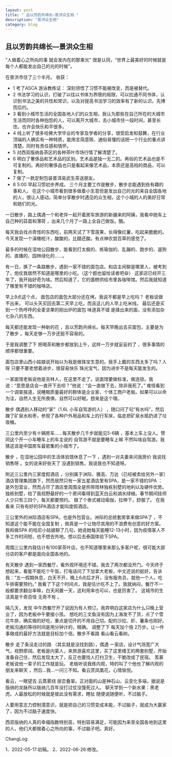 ```yaml
---
layout: post
title: " 且以芳韵共绵长—景洪众生相 "
description: "景洪众生相"
category: blog
---
```


## 且以芳韵共绵长—景洪众生相

“人做着心之所向的事 就会发内在的那束光”  很是认同，“世界上最美好的时候就是每个人都能发出自己的光的时候”。

在景洪市住了三个半月。
收获：
- 1 考了ASCA 游泳教练证： 深刻领悟了习惯不能被改变，而是被替代。
- 2 书法学习的认识，打破了以往以书体为界限的局限，可以拉通不同书体，认识到书法之美的共性和常识，以及对提高书法学习的效率有了新的认识。先博而后约。
- 3 看到小城市生活的全国各地人们的众生相，我认为那些在自己所在的大城市生活而同时各种抱怨的人，可以离开大城市，去小城市住一段时间，甚至长住。也许会快乐和平很多。
- 4 线上听了很多哈佛大学毕业的专家及学者的分享，很受启发和鼓舞，在行业顶端的人确实有一种特质，能用言简意赅、通俗易懂的话把一个行业的重点讲清楚。同时有责任感和情怀。
- 5 对西双版纳各茶区的各种茶叶市场行情了解清楚了。
- 6 明白了奢侈品和艺术品的区别。艺术品是独一无二的。再俗的艺术品也是不可复制的。再好的奢侈品也只是看起来像艺术品，本质还是高档的商品，可以复制。
- 7 做了一款定制包装普洱易武生茶送朋友。
- 8 5:00 早起习惯初步养成。
​
三个月主要工作是散步，散步总能遇到些有趣的事和人。
在这个小城市看到很多做着小生意但是发出自己的光的来自全国各地的人，很让人感动。简单分享散步时遇见的众生相，这个小城的人的美好日常和她们的光。

一日散步，路上偶遇一个和老伴一起开着房车旅游的新疆来的阿姨，我看中她车上自己种的蒜苗和薄荷 ，出来几个月了一路上全自己做饭。酷。

每天我会找点奇怪的东西吃，前两天试了下雪莲果，长得像红薯，吃起来脆脆的。今天发现一个滇橄榄汁，酸酸的，比醋还酸。有点神农尝百草的感觉了。

最多的时候在湿地公园散步，能看到打太极的、练瑜伽的、乱蹦的、跑步的、遛狗的、直播的、园林绿化的……。

有一日，换了一条路散步，遇到一家不错的面包店。和店主闲聊是哪里人，被考到了，炮仗我居然不知道是哪里的小吃。（这个题也留给读者吧😄）
这家店已经开三年了，我开始好奇为啥。然后知道了，它的蛋糕供给市里各咖啡馆。然后我就知道了哪里有不错的咖啡店。

早上9点这个点， 面包店的面包大部分还在烤。我说不都是早上吃吗？
老板说做不出来， 可以头天买回去第二天早上吃，而且这儿的人早上吃米线。
最后还是买到一个热呼呼的全麦坚果的刚出炉的面包 味道真不错 是揉出来的面，没有添加杂七杂八的东西。

每天都还能发现一种新的花 ，且以芳韵共绵长。每天早晚出去买面包，主要是为了散步 。每天走够一万步还挺不容易的。

于是我调整了下 把喝茶和散步都放到上午，这样一万步就妥妥的了 ，很多事情的顺序都很重要。

面包店里山西小姑娘说开始以为我是做珠宝生意的。我手上戴的东西太多了吗？人呀 只要不要老想着进步，很容易快乐 珠光宝气，因为进步不是每天能发生的。

一家面馆老板说他是吉林人，在这里不走了。说面馆要做标准，做连锁。我说：“意思是店会一直开下去呗？”他说：“会一直做下去，除非我死了。”
难怪看到一个调查报道，说睡眠质量最好的群体是企业家、个体工商户老板。如果可以以命为注，自然人生无所畏惧，自然可以好眠。想来是这个理。

散步 偶遇别人移动的“家”（1.6L 小车自驾游的人） ，随口问了句“有水吗”，然后蹭了矿泉水和枣，参观了各种户外用品和车上的行军床，临走把矿泉水瓶扔进了垃圾桶。

三公里内至少有十辆房车……每天散步几千步就能见5-6辆 ，基本上车上没人。赞同这个开一小车睡车上的车主说的 自驾游不就是要睡车上嘛 不然叫啥自驾游。我猜这该是中国房车最密集的小城市了。

散步 ，在湿地公园中的生活体验馆休息了一下 ，遇到一对夫妻来问我房价 我说找销售呀 。女的说来好些天了 没遇到销售。我说我也不知道呀。

附近三公里内三家度假酒店 ，分别属于洲际、雅高、万达（已经被卖给另外一家）酒店管理集团旗下，然而居然只有一家五星酒店里有SPA，是一家不错的SPA ：是外包营业，然而占尽了酒店里周围全是热带雨林独栋别墅的地利以及硬件优势。独栋别墅，给了我视野最好的一个房间看得到蓝天白云和湖水绿植。春节期间技师人少只有三四个，每天都要预约。
做了个泰式被动瑜伽，拉伸下，舒服了。
在我看来 只有有好的SPA酒店才能叫度假酒店。

三公里外的洲际酒店有SPA，也是外包营业。洲际的总统套房拿来做SPA了 ，不知道这个能不能在全国复制 ，倒真是一个让物尽其用的不浪费有创意的好方案。
我和做SPA 的哈尼小姑娘聊了几句，她说她每天能睡12-13小时，因为疫情客人不多工作时间短，也不想去外地。想以后去泰国体验下SPA。

周围三公里内我估计有100家茶叶店，也不知道哪里来那么多客户呢，很可能大部分店的客户都是面向全国各地的。

有天散步 遇到一家西餐厅，看外观环境还不错。我去了两次都没开门。今天终于想起来，看能不能吃个午饭，打电话问了下加拿大老板，中文还说的挺好，告诉我：“五一假期休息，白天不开，晚上6点后才开，没有服务员，就他一个人，吃牛排需要预约。” 我看了下这个时间点，我是估计吃不上了。我就纳闷，餐厅不一般都要求翻台率嘛，白天闲置一天，这利用率也可以，也是厉害了。
这城市的生活真是千奇百怪 无奇不有 。

隔几天，发现 中午西餐厅开了说因为有人预订。我弄明白这家店为什么只晚上营业了，因为老板中午要接小孩。
想吃的三文鱼没有因为上海发不了货，点了个雪花牛排，确实做的好吃，重点是切开的不用自己切。配的沙拉、虾、薯条也刚好。老板沟通的等待时间是用分钟计的，精确。
调整了下 每天加个倍 2万步。让一件事做成的最好方法就是目标加个倍。散步不看路 看山看云看树。

散步 走了条没走过的路 （其实就是没找到路），偶遇 一家店，设计气场宽广大气，视野廖阔。老板是内蒙人，来旅游喜欢这里，买了这里楼王的两套别墅，开始准备自己住，然后发现太大了，反正也要找人打扫卫生，干脆改成了民宿。
羡慕老板说他一辈子的工作就是玩。
老板听说我练内观，特的叫了个他也了解内观的朋友来聊天 ，然后…我…一问三不知。看云赏凤凰花，心情愉悦。

看云，一眼望去 云蒸雾绕 层峦叠翠。正对面的山是神石山，云变化多端，据说是版纳的龙脉所以版纳几百年没打过仗没饿死过人。
聊天学到一个新水果：黑老虎。人最放松的时候就是彼此没有需求，瞎扯 随便说随便听，不过脑子。

人要用意志力控制潜意识，就是把自己的习惯变成本能，不过脑子，就成为大赢家了，因为不过脑子速度快。

西双版纳的人真的幸福指数特别高，特别容易满足，可能因为来至全国各地到这里的人，他们大都做着心之所向的事，不过脑子吧。真好。

ChangLog:

1、2022-05-17:初稿。
2、2022-06-26:修改。
